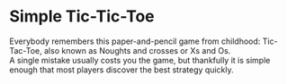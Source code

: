 # Simple Tic-Tic-Toe
Everybody remembers this paper-and-pencil game from childhood: Tic-Tac-Toe, also known as Noughts and crosses or Xs and Os. <br> 
A single mistake usually costs you the game, but thankfully it is simple enough that most players discover the best strategy quickly.<br>
